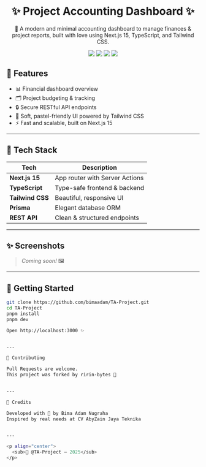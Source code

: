 <h1 align="center">✨ Project Accounting Dashboard ✨</h1>

<p align="center">
  🌿 A modern and minimal accounting dashboard to manage finances & project reports, built with love using Next.js 15, TypeScript, and Tailwind CSS.
</p>

<p align="center">
  <img src="https://img.shields.io/badge/next.js-15-black?logo=nextdotjs" />
  <img src="https://img.shields.io/badge/typescript-blue?logo=typescript" />
  <img src="https://img.shields.io/badge/tailwindcss-38bdf8?logo=tailwindcss&logoColor=white" />
  <img src="https://img.shields.io/badge/api-restful-ff69b4" />
</p>

## 🌸 Features
- 📊 Financial dashboard overview
- 🗂️ Project budgeting & tracking
- 🔒 Secure RESTful API endpoints
- 🎨 Soft, pastel-friendly UI powered by Tailwind CSS
- ⚡ Fast and scalable, built on Next.js 15

---

## 🧱 Tech Stack
| Tech         | Description                     |
|--------------|---------------------------------|
| **Next.js 15** | App router with Server Actions |
| **TypeScript** | Type-safe frontend & backend   |
| **Tailwind CSS** | Beautiful, responsive UI      |
| **Prisma**     | Elegant database ORM          |
| **REST API**   | Clean & structured endpoints  |

---

## ✨ Screenshots
> _Coming soon!_ 🖼️

---

## 🚀 Getting Started

```bash
git clone https://github.com/bimaadam/TA-Project.git
cd TA-Project
pnpm install
pnpm dev

Open http://localhost:3000 ✨


---

🤍 Contributing

Pull Requests are welcome.
This project was forked by ririn-bytes 🌷


---

💌 Credits

Developed with 💖 by Bima Adam Nugraha
Inspired by real needs at CV AbyZain Jaya Teknika


---

<p align="center">
  <sub>💼 @TA-Project — 2025</sub>
</p>
